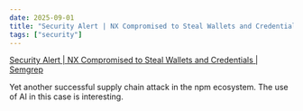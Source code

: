 ```yaml
---
date: 2025-09-01
title: "Security Alert | NX Compromised to Steal Wallets and Credentials"
tags: ["security"]
---
```


[Security Alert | NX Compromised to Steal Wallets and Credentials | Semgrep](https://semgrep.dev/blog/2025/security-alert-nx-compromised-to-steal-wallets-and-credentials/)

Yet another successful supply chain attack in the npm ecosystem.
The use of AI in this case is interesting.
